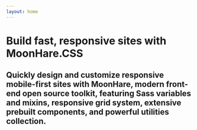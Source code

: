 ```yaml
---
layout: home
---
```


# Build fast, responsive sites with MoonHare.CSS
## Quickly design and customize responsive mobile-first sites with MoonHare, modern front-end open source toolkit, featuring Sass variables and mixins, responsive grid system, extensive prebuilt components, and powerful utilities collection.
